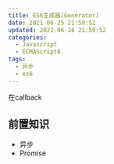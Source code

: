 ```yaml
---
title: ES6生成器(Generator)
date: 2021-06-25 21:59:52
updated: 2022-06-28 21:59:52
categories:
  - Javascript
  - ECMAScript6
tags:
  - 异步
  - es6
---
```






在callback



## 前置知识

- 异步
- Promise
